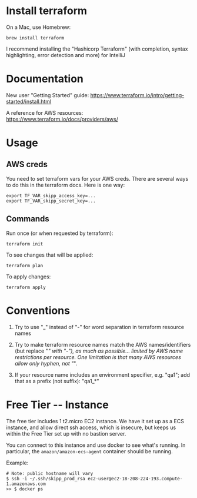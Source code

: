 # Install terraform

On a Mac, use Homebrew:

    brew install terraform

I recommend installing the "Hashicorp Terraform" (with completion, syntax highlighting, 
error detection and more) for IntelliJ

# Documentation

New user "Getting Started" guide:
https://www.terraform.io/intro/getting-started/install.html

A reference for AWS resources:
https://www.terraform.io/docs/providers/aws/

# Usage
    
## AWS creds

You need to set terraform vars for your AWS creds. There are several ways to do
this in the terraform docs.  Here is one way:

    export TF_VAR_skipp_access_key=...
    export TF_VAR_skipp_secret_key=...

## Commands

Run once (or when requested by terraform):

    terraform init

To see changes that will be applied:

    terraform plan
    
To apply changes:

    terraform apply


# Conventions

1. Try to use "_" instead of "-" for word separation in terraform resource names

2. Try to make terraform resource names match the AWS names/identifiers (but replace "_" 
   with "-"), as much as possible... limited by AWS name restrictions per resource. One 
   limitation is that many AWS resources allow only hyphen, not "_".
   
3. If your resource name includes an environment specifier, e.g. "qa1"; add that as a
   prefix (not suffix): "qa1_*"

# Free Tier -- Instance

The free tier includes 1 t2.micro EC2 instance.
We have it set up as a ECS instance, and allow direct ssh access, which is insecure, but 
keeps us within the Free Tier set up with no bastion server.

You can connect to this instance and use docker to see what's running. In particular, 
the `amazon/amazon-ecs-agent` container should be running.

Example: 

    # Note: public hostname will vary
    $ ssh -i ~/.ssh/skipp_prod_rsa ec2-user@ec2-18-208-224-193.compute-1.amazonaws.com
    >> $ docker ps
